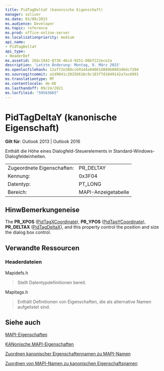 ```yaml
---
title: PidTagDeltaY (kanonische Eigenschaft)
manager: soliver
ms.date: 03/09/2015
ms.audience: Developer
ms.topic: reference
ms.prod: office-online-server
ms.localizationpriority: medium
api_name:
- PidTagDeltaY
api_type:
- HeaderDef
ms.assetid: 26bc1842-0736-4bcd-9251-86bf222ece2a
description: 'Letzte Änderung: Montag, 9. März 2015'
ms.openlocfilehash: 12af72e380cc69144a94061d88968083d6dcf204
ms.sourcegitcommit: a1d9041c20256616c9c183f7d1049142a7ac6991
ms.translationtype: MT
ms.contentlocale: de-DE
ms.lasthandoff: 09/24/2021
ms.locfileid: "59563665"
---
```

# <a name="pidtagdeltay-canonical-property"></a>PidTagDeltaY (kanonische Eigenschaft)

  
  
**Gilt für**: Outlook 2013 | Outlook 2016 
  
Enthält die Höhe eines Dialogfeld-Steuerelements in Standard-Windows-Dialogfeldeinheiten. 
  
|||
|:-----|:-----|
|Zugeordnete Eigenschaften:  <br/> |PR_DELTAY  <br/> |
|Kennung:  <br/> |0x3F04  <br/> |
|Datentyp:  <br/> |PT_LONG  <br/> |
|Bereich:  <br/> |MAPI-Anzeigetabelle  <br/> |
   
## <a name="remarks"></a>HinwBemerkungeneise

The **PR_XPOS** ([PidTagXCoordinate](pidtagxcoordinate-canonical-property.md)), **PR_YPOS** ([PidTagYCoordinate](pidtagycoordinate-canonical-property.md)), **PR_DELTAX** ([PidTagDeltaX](pidtagdeltax-canonical-property.md)), and this property control the position and size the dialog box control. 
  
## <a name="related-resources"></a>Verwandte Ressourcen

### <a name="header-files"></a>Headerdateien

Mapidefs.h
  
> Stellt Datentypdefinitionen bereit.
    
Mapitags.h
  
> Enthält Definitionen von Eigenschaften, die als alternative Namen aufgelistet sind.
    
## <a name="see-also"></a>Siehe auch



[MAPI-Eigenschaften](mapi-properties.md)
  
[KANonische MAPI-Eigenschaften](mapi-canonical-properties.md)
  
[Zuordnen kanonischer Eigenschaftennamen zu MAPI-Namen](mapping-canonical-property-names-to-mapi-names.md)
  
[Zuordnen von MAPI-Namen zu kanonischen Eigenschaftsnamen](mapping-mapi-names-to-canonical-property-names.md)

